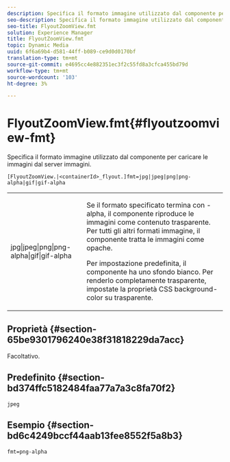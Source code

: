 ```yaml
---
description: Specifica il formato immagine utilizzato dal componente per caricare le immagini dal server immagini.
seo-description: Specifica il formato immagine utilizzato dal componente per caricare le immagini dal server immagini.
seo-title: FlyoutZoomView.fmt
solution: Experience Manager
title: FlyoutZoomView.fmt
topic: Dynamic Media
uuid: 6f6a69b4-d581-44ff-b089-ce9d0d0170bf
translation-type: tm+mt
source-git-commit: e4695cc4e882351ec3f2c55fd8a3cfca455bd79d
workflow-type: tm+mt
source-wordcount: '103'
ht-degree: 3%

---
```



# FlyoutZoomView.fmt{#flyoutzoomview-fmt}

Specifica il formato immagine utilizzato dal componente per caricare le immagini dal server immagini.

`[FlyoutZoomView.|<containerId>_flyout.]fmt=jpg|jpeg|png|png-alpha|gif|gif-alpha`

<table id="table_E314540D347D47699C04EB80D20C0721"> 
 <tbody> 
  <tr> 
   <td colname="col1"> <p> <span class="codeph"> jpg|jpeg|png|png-alpha|gif|gif-alpha</span> </p> </td> 
   <td colname="col2"> <p> Se il formato specificato termina con <span class="codeph"> -alpha</span>, il componente riproduce le immagini come contenuto trasparente. Per tutti gli altri formati immagine, il componente tratta le immagini come opache. </p> <p>Per impostazione predefinita, il componente ha uno sfondo bianco. Per renderlo completamente trasparente, impostate la proprietà CSS <span class="codeph"> background-color</span> su <span class="codeph"> trasparente</span>. </p> </td> 
  </tr> 
 </tbody> 
</table>

## Proprietà {#section-65be9301796240e38f31818229da7acc}

Facoltativo.

## Predefinito {#section-bd374ffc5182484faa77a7a3c8fa70f2}

`jpeg`

## Esempio {#section-bd6c4249bccf44aab13fee8552f5a8b3}

`fmt=png-alpha`

